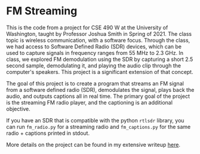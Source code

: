 # FM Streaming

This is the code from a project for CSE 490 W at the University of Washington, taught by Professor Joshua Smith in Spring of 2021. The class topic is wireless communication, with a software focus. Through the class, we had access to Software Defined Radio (SDR) devices, which can be used to capture signals in frequency ranges from 55 MHz to 2.3 GHz. In class, we explored FM demodulation using the SDR by capturing a short 2.5 second sample, demodulating it, and playing the audio clip through the computer's speakers. This project is a significant extension of that concept.

The goal of this project is to create a program that streams an FM signal from a software defined radio (SDR), demodulates the signal, plays back the audio, and outputs captions all in real time. The primary goal of the project is the streaming FM radio player, and the captioning is an additional objective.

If you have an SDR that is compatible with the python `rtlsdr` library, you can run `fm_radio.py` for a streaming radio and `fm_captions.py` for the same radio + captions printed in stdout.

More details on the project can be found in my extensive writeup [here](https://www.kavelrao.com/files/fm_radio_report.pdf).
